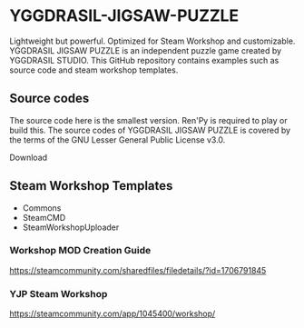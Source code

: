 # YGGDRASIL-JIGSAW-PUZZLE
Lightweight but powerful. Optimized for Steam Workshop and customizable. YGGDRASIL JIGSAW PUZZLE is an independent puzzle game created by YGGDRASIL STUDIO. This GitHub repository contains examples such as source code and steam workshop templates.

## Source codes
The source code here is the smallest version. Ren'Py is required to play or build this. The source codes of YGGDRASIL JIGSAW PUZZLE is covered by the terms of the GNU Lesser General Public License v3.0.

Download

## Steam Workshop Templates
* Commons
* SteamCMD
* SteamWorkshopUploader

### Workshop MOD Creation Guide
https://steamcommunity.com/sharedfiles/filedetails/?id=1706791845

### YJP Steam Workshop
https://steamcommunity.com/app/1045400/workshop/